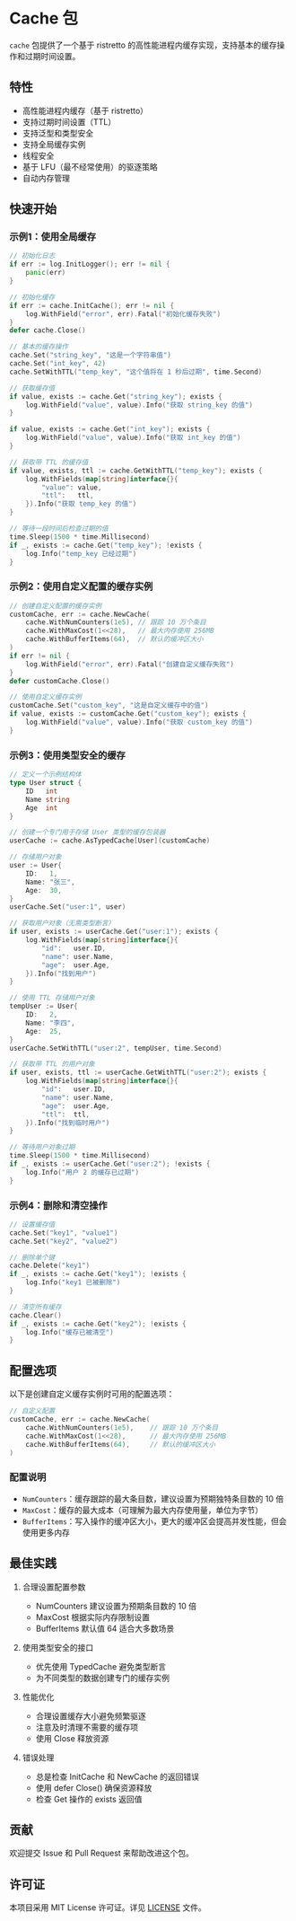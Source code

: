 # Cache 包

`cache` 包提供了一个基于 ristretto 的高性能进程内缓存实现，支持基本的缓存操作和过期时间设置。

## 特性

- 高性能进程内缓存（基于 ristretto）
- 支持过期时间设置（TTL）
- 支持泛型和类型安全
- 支持全局缓存实例
- 线程安全
- 基于 LFU（最不经常使用）的驱逐策略
- 自动内存管理

## 快速开始

### 示例1：使用全局缓存

```go
// 初始化日志
if err := log.InitLogger(); err != nil {
    panic(err)
}

// 初始化缓存
if err := cache.InitCache(); err != nil {
    log.WithField("error", err).Fatal("初始化缓存失败")
}
defer cache.Close()

// 基本的缓存操作
cache.Set("string_key", "这是一个字符串值")
cache.Set("int_key", 42)
cache.SetWithTTL("temp_key", "这个值将在 1 秒后过期", time.Second)

// 获取缓存值
if value, exists := cache.Get("string_key"); exists {
    log.WithField("value", value).Info("获取 string_key 的值")
}

if value, exists := cache.Get("int_key"); exists {
    log.WithField("value", value).Info("获取 int_key 的值")
}

// 获取带 TTL 的缓存值
if value, exists, ttl := cache.GetWithTTL("temp_key"); exists {
    log.WithFields(map[string]interface{}{
        "value": value,
        "ttl":   ttl,
    }).Info("获取 temp_key 的值")
}

// 等待一段时间后检查过期的值
time.Sleep(1500 * time.Millisecond)
if _, exists := cache.Get("temp_key"); !exists {
    log.Info("temp_key 已经过期")
}
```

### 示例2：使用自定义配置的缓存实例

```go
// 创建自定义配置的缓存实例
customCache, err := cache.NewCache(
    cache.WithNumCounters(1e5), // 跟踪 10 万个条目
    cache.WithMaxCost(1<<28),   // 最大内存使用 256MB
    cache.WithBufferItems(64),  // 默认的缓冲区大小
)
if err != nil {
    log.WithField("error", err).Fatal("创建自定义缓存失败")
}
defer customCache.Close()

// 使用自定义缓存实例
customCache.Set("custom_key", "这是自定义缓存中的值")
if value, exists := customCache.Get("custom_key"); exists {
    log.WithField("value", value).Info("获取 custom_key 的值")
}
```

### 示例3：使用类型安全的缓存

```go
// 定义一个示例结构体
type User struct {
    ID   int
    Name string
    Age  int
}

// 创建一个专门用于存储 User 类型的缓存包装器
userCache := cache.AsTypedCache[User](customCache)

// 存储用户对象
user := User{
    ID:   1,
    Name: "张三",
    Age:  30,
}
userCache.Set("user:1", user)

// 获取用户对象（无需类型断言）
if user, exists := userCache.Get("user:1"); exists {
    log.WithFields(map[string]interface{}{
        "id":   user.ID,
        "name": user.Name,
        "age":  user.Age,
    }).Info("找到用户")
}

// 使用 TTL 存储用户对象
tempUser := User{
    ID:   2,
    Name: "李四",
    Age:  25,
}
userCache.SetWithTTL("user:2", tempUser, time.Second)

// 获取带 TTL 的用户对象
if user, exists, ttl := userCache.GetWithTTL("user:2"); exists {
    log.WithFields(map[string]interface{}{
        "id":   user.ID,
        "name": user.Name,
        "age":  user.Age,
        "ttl":  ttl,
    }).Info("找到临时用户")
}

// 等待用户对象过期
time.Sleep(1500 * time.Millisecond)
if _, exists := userCache.Get("user:2"); !exists {
    log.Info("用户 2 的缓存已过期")
}
```

### 示例4：删除和清空操作

```go
// 设置缓存值
cache.Set("key1", "value1")
cache.Set("key2", "value2")

// 删除单个键
cache.Delete("key1")
if _, exists := cache.Get("key1"); !exists {
    log.Info("key1 已被删除")
}

// 清空所有缓存
cache.Clear()
if _, exists := cache.Get("key2"); !exists {
    log.Info("缓存已被清空")
}
```

## 配置选项

以下是创建自定义缓存实例时可用的配置选项：

```go
// 自定义配置
customCache, err := cache.NewCache(
    cache.WithNumCounters(1e5),    // 跟踪 10 万个条目
    cache.WithMaxCost(1<<28),      // 最大内存使用 256MB
    cache.WithBufferItems(64),     // 默认的缓冲区大小
)
```

### 配置说明

- `NumCounters`：缓存跟踪的最大条目数，建议设置为预期独特条目数的 10 倍
- `MaxCost`：缓存的最大成本（可理解为最大内存使用量，单位为字节）
- `BufferItems`：写入操作的缓冲区大小，更大的缓冲区会提高并发性能，但会使用更多内存

## 最佳实践

1. 合理设置配置参数
   - NumCounters 建议设置为预期条目数的 10 倍
   - MaxCost 根据实际内存限制设置
   - BufferItems 默认值 64 适合大多数场景

2. 使用类型安全的接口
   - 优先使用 TypedCache 避免类型断言
   - 为不同类型的数据创建专门的缓存实例

3. 性能优化
   - 合理设置缓存大小避免频繁驱逐
   - 注意及时清理不需要的缓存项
   - 使用 Close 释放资源

4. 错误处理
   - 总是检查 InitCache 和 NewCache 的返回错误
   - 使用 defer Close() 确保资源释放
   - 检查 Get 操作的 exists 返回值

## 贡献

欢迎提交 Issue 和 Pull Request 来帮助改进这个包。

## 许可证

本项目采用 MIT License 许可证。详见 [LICENSE](../LICENSE) 文件。 